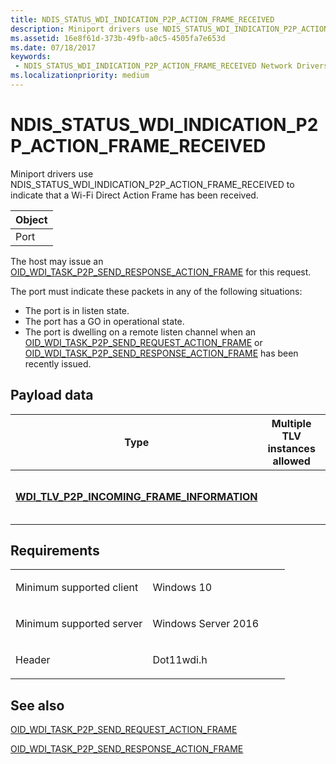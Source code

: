 ```yaml
---
title: NDIS_STATUS_WDI_INDICATION_P2P_ACTION_FRAME_RECEIVED
description: Miniport drivers use NDIS_STATUS_WDI_INDICATION_P2P_ACTION_FRAME_RECEIVED to indicate that a Wi-Fi Direct Action Frame has been received.
ms.assetid: 16e8f61d-373b-49fb-a0c5-4505fa7e653d
ms.date: 07/18/2017
keywords:
 - NDIS_STATUS_WDI_INDICATION_P2P_ACTION_FRAME_RECEIVED Network Drivers Starting with Windows Vista
ms.localizationpriority: medium
---
```


# NDIS\_STATUS\_WDI\_INDICATION\_P2P\_ACTION\_FRAME\_RECEIVED


Miniport drivers use NDIS\_STATUS\_WDI\_INDICATION\_P2P\_ACTION\_FRAME\_RECEIVED to indicate that a Wi-Fi Direct Action Frame has been received.

| Object |
|--------|
| Port   |

 

The host may issue an [OID\_WDI\_TASK\_P2P\_SEND\_RESPONSE\_ACTION\_FRAME](oid-wdi-task-p2p-send-response-action-frame.md) for this request.

The port must indicate these packets in any of the following situations:

-   The port is in listen state.
-   The port has a GO in operational state.
-   The port is dwelling on a remote listen channel when an [OID\_WDI\_TASK\_P2P\_SEND\_REQUEST\_ACTION\_FRAME](oid-wdi-task-p2p-send-request-action-frame.md) or [OID\_WDI\_TASK\_P2P\_SEND\_RESPONSE\_ACTION\_FRAME](oid-wdi-task-p2p-send-response-action-frame.md) has been recently issued.

## Payload data


| Type                                                                                               | Multiple TLV instances allowed | Optional | Description                                                                                                                                                                                                                    |
|----------------------------------------------------------------------------------------------------|--------------------------------|----------|--------------------------------------------------------------------------------------------------------------------------------------------------------------------------------------------------------------------------------|
| [**WDI\_TLV\_P2P\_INCOMING\_FRAME\_INFORMATION**](./wdi-tlv-p2p-incoming-frame-information.md) |                                |          | The incoming Wi-Fi Direct Action Frame information. This information is forwarded back to the port when the host issues [OID\_WDI\_TASK\_P2P\_SEND\_RESPONSE\_ACTION\_FRAME](oid-wdi-task-p2p-send-response-action-frame.md). |

 

Requirements
------------

<table>
<colgroup>
<col width="50%" />
<col width="50%" />
</colgroup>
<tbody>
<tr class="odd">
<td><p>Minimum supported client</p></td>
<td><p>Windows 10</p></td>
</tr>
<tr class="even">
<td><p>Minimum supported server</p></td>
<td><p>Windows Server 2016</p></td>
</tr>
<tr class="odd">
<td><p>Header</p></td>
<td>Dot11wdi.h</td>
</tr>
</tbody>
</table>

## See also


[OID\_WDI\_TASK\_P2P\_SEND\_REQUEST\_ACTION\_FRAME](oid-wdi-task-p2p-send-request-action-frame.md)

[OID\_WDI\_TASK\_P2P\_SEND\_RESPONSE\_ACTION\_FRAME](oid-wdi-task-p2p-send-response-action-frame.md)

 

